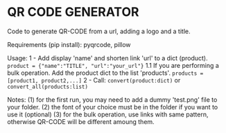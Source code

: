 # QR CODE GENERATOR
Code to generate QR-CODE from a url, adding a logo and a title.

Requirements (pip install): pyqrcode, pillow

Usage: 
1 - Add display 'name' and shorten link 'url' to a dict (product). 
        ```product = {"name":"TITLE", "url":"your_url"}```
    1.1 If you are performing a bulk operation. Add the product dict to the list 'products'. 
         ``` products = [product1, product2,...] ```
2 - Call:
    ```convert(product:dict)``` 
    or 
    ```convert_all(products:list)```



Notes: 
    (1) for the first run, you may need to add a dummy 'test.png' file to your folder.
    (2) the font of your choice must be in the folder if you want to use it (optional)
    (3) for the bulk operation, use links with same pattern, otherwise QR-CODE will be different amoung them.
